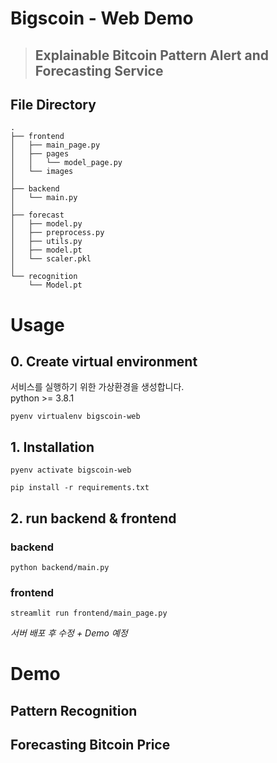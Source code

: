 # Bigscoin - Web Demo
> ## Explainable Bitcoin Pattern Alert and Forecasting Service

## File Directory

```
.
├── frontend
│   ├── main_page.py
│   ├── pages
│   │   └── model_page.py
│   └── images
│  
├── backend
│   └── main.py
│  
├── forecast
│   ├── model.py
│   ├── preprocess.py
│   ├── utils.py
│   ├── model.pt
│   └── scaler.pkl
│    
└── recognition
    └── Model.pt

```

# Usage
## 0. Create virtual environment
서비스를 실행하기 위한 가상환경을 생성합니다.     
python >= 3.8.1 
```
pyenv virtualenv bigscoin-web
```
## 1. Installation
```
pyenv activate bigscoin-web
```
```
pip install -r requirements.txt
```
## 2. run backend & frontend
### backend
```
python backend/main.py
```
### frontend
```
streamlit run frontend/main_page.py
```
_서버 배포 후 수정 + Demo  예정_


# Demo
## Pattern Recognition


## Forecasting Bitcoin Price

